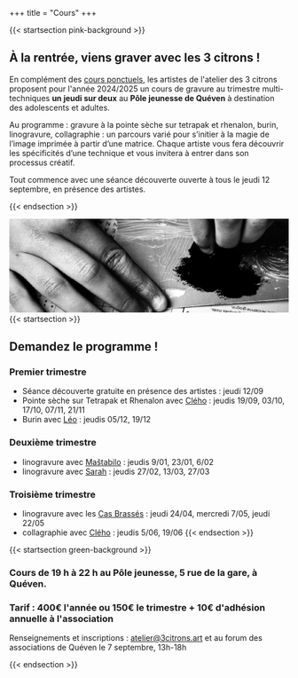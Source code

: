 +++
title = "Cours"
+++

{{< startsection pink-background >}}
## À la rentrée, viens graver avec les 3 citrons ! 

En complément des [cours ponctuels](https://www.helloasso.com/associations/l-atelier-des-3-citrons/boutiques/ateliers-et-cours-de-gravure), les artistes de l'atelier des 3 citrons 
proposent pour l'année 2024/2025 un cours de gravure au trimestre multi-
techniques **un jeudi sur deux** au **Pôle jeunesse de Quéven** à destination des
adolescents et adultes.


Au programme : gravure à la pointe sèche sur tetrapak et rhenalon, burin,
linogravure, collagraphie : un parcours varié pour s’initier à la magie de 
l’image imprimée à partir d’une matrice. Chaque artiste vous fera découvrir
les spécificités d’une technique et vous invitera à entrer dans son processus 
créatif.


Tout commence avec une séance découverte ouverte à tous le jeudi 12
septembre, en présence des artistes.

{{< endsection >}}
 
![encrage](./cours.jpg "banner")
{{< startsection >}}
## Demandez le programme !


### Premier trimestre
- Séance découverte gratuite en présence des artistes : jeudi 12/09
-  Pointe sèche sur Tetrapak et Rhenalon avec [Clého](https://www.instagram.com/cleho_estampe/) : jeudis 19/09, 03/10, 17/10, 07/11, 21/11
-  Burin avec [Léo](https://www.instagram.com/leopaulcreations/) : jeudis 05/12, 19/12


### Deuxième trimestre
- linogravure avec [Maštabilo](https://www.instagram.com/mastabilo/) : jeudis 9/01, 23/01, 6/02
- linogravure avec [Sarah](https://www.instagram.com/s.c.arah.bee/) : jeudis 27/02, 13/03, 27/03


### Troisième trimestre
- linogravure avec les [Cas Brassés](https://www.instagram.com/les.cas.brasses/) : jeudi 24/04, mercredi 7/05, jeudi 22/05
- collagraphie avec [Clého](https://www.instagram.com/cleho_estampe/) : jeudis 5/06, 19/06
{{< endsection >}}

{{< startsection green-background >}}
### Cours de 19 h à 22 h au Pôle jeunesse, 5 rue de la gare, à Quéven.

### Tarif : 400€ l'année ou 150€ le trimestre + 10€ d'adhésion annuelle à l'association

Renseignements et inscriptions : atelier@3citrons.art et au forum des associations de Quéven le 7 septembre, 13h-18h

{{< endsection >}}
